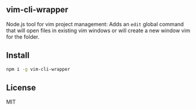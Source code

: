 ## vim-cli-wrapper

Node.js tool for vim project management: Adds an `edit` global command that will open files in existing vim windows or will create a new window vim for the folder.

## Install

```sh
npm i -g vim-cli-wrapper
```

## License

MIT
